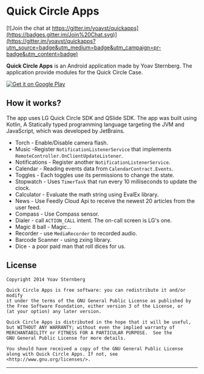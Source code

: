 # Quick Circle Apps

[![Join the chat at https://gitter.im/yoavst/quickapps](https://badges.gitter.im/Join%20Chat.svg)](https://gitter.im/yoavst/quickapps?utm_source=badge&utm_medium=badge&utm_campaign=pr-badge&utm_content=badge)

**Quick Circle Apps** is an Android application made by Yoav Sternberg.
The application provide modules for the Quick Circle Case.

[![Get it on Google Play](http://www.android.com/images/brand/get_it_on_play_logo_small.png)](https://play.google.com/store/apps/details?id=com.yoavst.quickapps)

## How it works?
The app uses LG Quick Circle SDK and QSlide SDK.
The app was built using Kotlin, A Statically typed programming language targeting the JVM and JavaScript, which was developed by JetBrains.

* Torch - Enable/Disable camera flash.
* Music -Register `NotificationListenerService` that implements `RemoteController.OnClientUpdateListener`.
* Notifications - Register another `NotificationListenerService`.
* Calendar - Reading events data from `CalendarContract.Events`.
* Toggles - Each toggles use its permissions to change the state.
* Stopwatch - Uses `TimerTask` that run every 10 milliseconds to update the clock.
* Calculator - Evaluate the math string using EvalEx library.
* News - Use Feedly Cloud Api to receive the newest 20 articles from the user feed.
* Compass - Use Compass sensor.
* Dialer - call `ACTION_CALL` intent. The on-call screen is LG's one.
* Magic 8 ball - Magic...
* Recorder - use `MediaRecorder` to recorded audio.
* Barcode Scanner - using zxing library.
* Dice - a poor paid man that roll dices for us.

License
-------

    Copyright 2014 Yoav Sternberg

    Quick Circle Apps is free software: you can redistribute it and/or modify
    it under the terms of the GNU General Public License as published by
    the Free Software Foundation, either version 3 of the License, or
    (at your option) any later version.

    Quick Circle Apps is distributed in the hope that it will be useful,
    but WITHOUT ANY WARRANTY; without even the implied warranty of
    MERCHANTABILITY or FITNESS FOR A PARTICULAR PURPOSE.  See the
    GNU General Public License for more details.

    You should have received a copy of the GNU General Public License
    along with Quick Circle Apps. If not, see <http://www.gnu.org/licenses/>.

---
